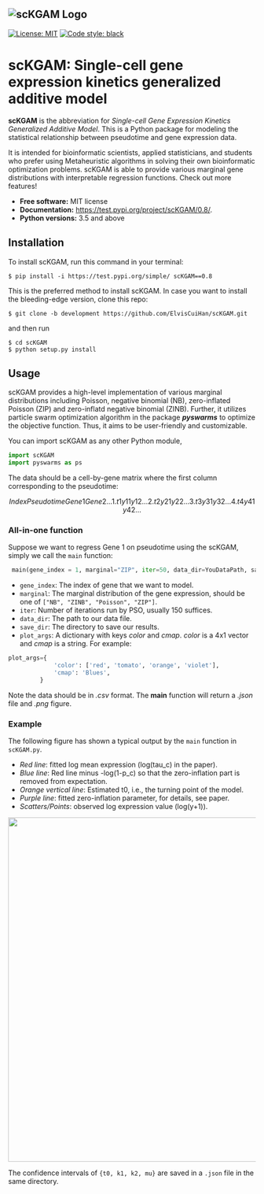 ![scKGAM Logo](https://github.com/ElvisCuiHan/scKGAM/blob/main/Figures/scKGAM.png?width="400")
---


[![License: MIT](https://img.shields.io/badge/license-MIT-blue.svg )](https://github.com/ElvisCuiHan/scKGAM/blob/main/LICENSE.md)
[![Code style: black](https://img.shields.io/badge/code%20style-black-000000.svg)](https://github.com/ambv/black)

# scKGAM: Single-cell gene expression kinetics generalized additive model

**scKGAM** is the abbreviation for *Single-cell Gene Expression Kinetics Generalized Additive Model*. This is a Python package for modeling the statistical relationship between pseudotime and gene expression data.

It is intended for bioinformatic scientists, applied statisticians, and students who prefer using Metaheuristic algorithms in solving their own bioinformatic optimization problems. scKGAM is able to provide various marginal gene distributions with interpretable regression functions. Check out more features!

* **Free software:** MIT license
* **Documentation:** https://test.pypi.org/project/scKGAM/0.8/.
* **Python versions:** 3.5 and above

## Installation

To install scKGAM, run this command in your terminal:

```shell
$ pip install -i https://test.pypi.org/simple/ scKGAM==0.8
```

This is the preferred method to install scKGAM. In case you want to install the bleeding-edge version, clone this repo:

```shell
$ git clone -b development https://github.com/ElvisCuiHan/scKGAM.git
```
and then run

```shell
$ cd scKGAM
$ python setup.py install
```

## Usage

scKGAM provides a high-level implementation of various marginal distributions including Poisson, negative binomial (NB), zero-inflated Poisson (ZIP) and zero-inflatd negative binomial (ZINB). Further, it utilizes particle swarm optimization algorithm in the package ***pyswarms*** to optimize the objective function. Thus, it aims to be user-friendly and customizable.

You can import scKGAM as any other Python module,

```python
import scKGAM 
import pyswarms as ps
```

The data should be a cell-by-gene matrix where the first column corresponding to the pseudotime:
```math
Index Pseudotime Gene1 Gene2 ...
1.    t1         y11   y12   ...
2.    t2         y21   y22   ... 
3.    t3         y31   y32   ...
4.    t4         y41   y42   ...
```

### All-in-one function

Suppose we want to regress Gene 1 on pseudotime using the scKGAM, simply we call the `main` function:

```python
 main(gene_index = 1, marginal="ZIP", iter=50, data_dir=YouDataPath, save_dir=YouTargetPath, plot_args={})
```

- `gene_index`: The index of gene that we want to model.
- `marginal`: The marginal distribution of the gene expression, should be one of `["NB", "ZINB", "Poisson", "ZIP"]`.
- `iter`: Number of iterations run by PSO, usually 150 suffices.
- `data_dir`: The path to our data file.
- `save_dir`: The directory to save our results.
- `plot_args`: A dictionary with keys *color* and *cmap*. *color* is a 4x1 vector and *cmap* is a string. For example:
```python
plot_args={
             'color': ['red', 'tomato', 'orange', 'violet'],
             'cmap': 'Blues',
         }
```

Note the data should be in *.csv* format. The **main** function will return a *.json* file and *.png* figure. 

### Example

The following figure has shown a typical output by the `main` function in `scKGAM.py`.

- *Red line*: fitted log mean expression (log(tau_c) in the paper). 
- *Blue line*: Red line minus -log(1-p_c) so that the zero-inflation part is removed from expectation.
- *Orange vertical line*: Estimated t0, i.e., the turning point of the model.
- *Purple line*: fitted zero-inflation parameter, for details, see paper.
- *Scatters/Points*: observed log expression value (log(y+1)).


<img src="https://github.com/ElvisCuiHan/scKGAM/blob/main/Figures/100ZIP.png" width="700" />

The confidence intervals of `{t0, k1, k2, mu}` are saved in a `.json` file in the same directory.
